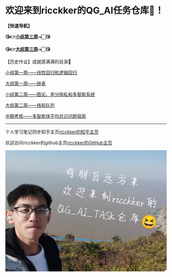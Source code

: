 # 欢迎来到ricckker的QG_AI任务仓库🥳！

**【快速导航】**

**😘👉[小组第三周](https://github.com/kingdomye/qg_ai_tasks/tree/main/01小组/Week_3)👈🏻😘**

**😘👉[大组第三周](https://github.com/kingdomye/qg_ai_tasks/tree/main/02大组/Week_3)👈🏻😘**

【历史作业】成就感满满的目录🥰

[小组第一周——线性回归和逻辑回归](https://github.com/kingdomye/qg_ai_tasks/tree/main/01小组/Week_1)

[大组第一周——链表](https://github.com/kingdomye/qg_ai_tasks/tree/main/02大组/Week_1)

[小组第二周——图论、差分隐私和多智能系统](https://github.com/kingdomye/qg_ai_tasks/tree/main/01小组/Week_2)

[大组第二周——栈和队列](https://github.com/kingdomye/qg_ai_tasks/tree/main/02大组/Week_2)

[中期考核——多智能体平均共识问题探索](https://github.com/kingdomye/qg_ai_tasks/tree/main/中期考核)

------

个人学习笔记同步知乎主页[ricckker的知乎主页](https://www.zhihu.com/people/c-59-82-42)

欢迎访问ricckker的github主页[ricckker的GitHub主页](https://github.com/kingdomye)

<img src="./img/000.jpg" alt="1742213630861" style="zoom:80%;" />
